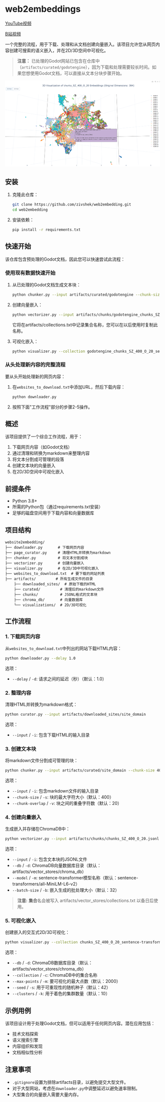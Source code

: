 # web2embeddings

[YouTube视频](https://youtu.be/mH1aTzKLGQM)

[B站视频](https://www.bilibili.com/video/BV1Z2ZEYiE4s)

一个完整的流程，用于下载、处理和从文档创建向量嵌入。该项目允许您从网页内容创建可搜索的语义嵌入，并在2D/3D空间中可视化。

> **注意：** 已处理的Godot网站已包含在仓库中（`artifacts/curated/godotengine`），因为下载和处理需要较长时间。如果您想使用Godot文档，可以直接从文本分块步骤开始。

![可视化截图](assets/visualization_screenshot.png)

## 安装

1. 克隆此仓库：
   ```bash
   git clone https://github.com/zivshek/web2embedding.git
   cd web2embedding
   ```

2. 安装依赖：
   ```bash
   pip install -r requirements.txt
   ```

## 快速开始

该仓库包含预处理的Godot文档，因此您可以快速尝试此流程：

### 使用现有数据快速开始

1. 从已处理的Godot文档生成文本块：
   ```bash
   python chunker.py --input artifacts/curated/godotengine --chunk-size 400 --chunk-overlap 20
   ```

2. 创建向量嵌入：
   ```bash
   python vectorizer.py --input artifacts/chunks/godotengine_chunks_SZ_400_O_20.jsonl
   ```
   它将在artifacts/collections.txt中记录集合名称，您可以在以后使用时复制此名称。

3. 可视化嵌入：
   ```bash
   python visualizer.py --collection godotengine_chunks_SZ_400_O_20_sentence-transformers_all-MiniLM-L6-v2
   ```

### 从头处理新内容的完整流程

要从头开始处理新的网页内容：

1. 在`websites_to_download.txt`中添加URL，然后下载内容：
   ```bash
   python downloader.py
   ```

2. 按照下面"工作流程"部分的步骤2-5操作。

## 概述

该项目提供了一个综合工作流程，用于：

1. 下载网页内容（如Godot文档）
2. 通过清理和转换为markdown来整理内容
3. 将文本分割成可管理的段落
4. 创建文本块的向量嵌入
5. 在2D/3D空间中可视化嵌入

## 前提条件

- Python 3.8+
- 所需的Python包（通过requirements.txt安装）
- 足够的磁盘空间用于下载内容和向量数据库

## 项目结构

```
website2embedding/
├── downloader.py       # 下载网页内容
├── page_curator.py     # 清理HTML并转换为markdown
├── chunker.py          # 将文本分割成块
├── vectorizer.py       # 创建向量嵌入
├── visualizer.py       # 在2D/3D中可视化嵌入
├── websites_to_download.txt  # 要下载的网站列表
├── artifacts/         # 所有生成文件的目录
    ├── downloaded_sites/  # 原始下载的HTML
    ├── curated/         # 清理后的markdown文件
    ├── chunks/          # JSONL格式的文本块
    ├── chroma_db/       # 向量数据库
    └── visualizations/  # 2D/3D可视化
```

## 工作流程

### 1. 下载网页内容

从`websites_to_download.txt`中列出的网站下载HTML内容：

```bash
python downloader.py --delay 1.0
```

选项：
- `--delay` / `-d`: 请求之间的延迟（秒）（默认：1.0）

### 2. 整理内容

清理HTML并转换为markdown格式：

```bash
python curator.py --input artifacts/downloaded_sites/site_domain
```

选项：
- `--input` / `-i`: 包含下载HTML的输入目录

### 3. 创建文本块

将markdown文件分割成可管理的块：

```bash
python chunker.py --input artifacts/curated/site_domain --chunk-size 400 --chunk-overlap 20
```

选项：
- `--input` / `-i`: 包含markdown文件的输入目录
- `--chunk-size` / `-s`: 块的最大字符大小（默认：400）
- `--chunk-overlap` / `-v`: 块之间的重叠字符数（默认：20）

### 4. 创建向量嵌入

生成嵌入并存储在ChromaDB中：

```bash
python vectorizer.py --input artifacts/chunks/chunks_SZ_400_O_20.jsonl --db artifacts/vector_stores/chroma_db
```

选项：
- `--input` / `-i`: 包含文本块的JSONL文件
- `--db` / `-d`: ChromaDB向量数据库目录（默认：artifacts/vector_stores/chroma_db）
- `--model` / `-m`: sentence-transformer模型名称（默认：sentence-transformers/all-MiniLM-L6-v2）
- `--batch-size` / `-b`: 嵌入生成的批处理大小（默认：32）

> **注意:** **集合**名会被写入 artifacts/vector_stores/collections.txt 以备日后使用。

### 5. 可视化嵌入

创建嵌入的交互式2D/3D可视化：

```bash
python visualizer.py --collection chunks_SZ_400_O_20_sentence-transformers_all-MiniLM-L6-v2
```

选项：
- `--db` / `-d`: ChromaDB数据库目录（默认：artifacts/vector_stores/chroma_db）
- `--collection` / `-c`: ChromaDB中的集合名称
- `--max-points` / `-m`: 要可视化的最大点数（默认：2000）
- `--seed` / `-s`: 用于可重现性的随机种子（默认：42）
- `--clusters` / `-k`: 用于着色的集群数量（默认：10）

## 示例用例

该项目设计用于处理Godot文档，但可以适用于任何网页内容。潜在应用包括：
- 技术文档探索
- 语义搜索引擎
- 内容组织和发现
- 文档相似性分析

## 注意事项

- `.gitignore`设置为排除artifacts目录，以避免提交大型文件。
- 对于大型网站，考虑在`downloader.py`中调整延迟以避免速率限制。
- 大型集合的向量嵌入需要大量内存。
